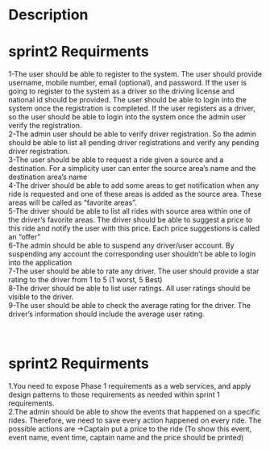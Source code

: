 # Description
# sprint2 Requirments
1-The user should be able to register to the system. The user should provide username, mobile number, email (optional), and password. If the user is going to register to the system as a driver so the driving license and national id should be provided. The user should be able to login into the system once the registration is completed. If the user registers as a driver, so the user should be able to login into the system once the admin user verify the registration.<br>
2-The admin user should be able to verify driver registration. So the admin should be able to list all pending driver registrations and verify any pending driver registration.<br>
3-The user should be able to request a ride given a source and a destination. For a simplicity user can enter the source area’s name and the destination area’s name<br>
4-The driver should be able to add some areas to get notification when any ride is requested and one of these areas is added as the source area. These areas will be called as “favorite areas”.<br>
5-The driver should be able to list all rides with source area within one of the driver’s favorite areas. The driver should be able to suggest a price to this ride and notify the user with this price. Each price suggestions is called an “offer”<br>
6-The admin should be able to suspend any driver/user account. By suspending any account the corresponding user shouldn’t be able to login into the application<br>
7-The user should be able to rate any driver. The user should provide a star rating to the driver from 1 to 5 (1 worst, 5 Best)<br>
8-The driver should be able to list user ratings. All user ratings should be visible to the driver. <br>
9-The user should be able to check the average rating for the driver. The driver’s information should include the average user rating.<br>
<br><br>
# sprint2 Requirments
1.You need to expose Phase 1 requirements as a web services, and apply design patterns to those requirements as needed within sprint 1 requirements.<br>
2.The admin should be able to show the events that happened on a specific rides. Therefore, we need to save every action happened on every ride. The possible actions are
  ->Captain put a price to the ride (To show this event, event name, event time, captain name and the price should be printed)

